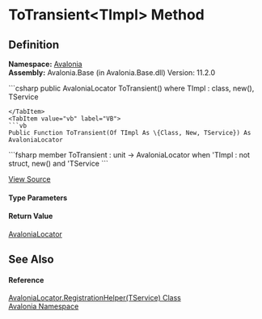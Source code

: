 # ToTransient&lt;TImpl&gt; Method




## Definition
**Namespace:** <a href="N_Avalonia">Avalonia</a>  
**Assembly:** Avalonia.Base (in Avalonia.Base.dll) Version: 11.2.0

<Tabs groupId="api-code-preview">
<TabItem value="csharp" label="C#">
```csharp
public AvaloniaLocator ToTransient<TImpl>()
where TImpl : class, new(), TService

```
</TabItem>
<TabItem value="vb" label="VB">
```vb
Public Function ToTransient(Of TImpl As \{Class, New, TService}) As AvaloniaLocator
```
</TabItem>
<TabItem value="fsharp" label="F#">
```fsharp
member ToTransient : unit -> AvaloniaLocator  when 'TImpl : not struct, new() and 'TService
```
</TabItem>
</Tabs>



<a href="https://github.com/AvaloniaUI/Avalonia/tree/master/src/Avalonia.Base/AvaloniaLocator.cs#L81" title="View the source code">View Source</a>



#### Type Parameters
<dl><dt /><dd /></dl>

#### Return Value
<a href="T_Avalonia_AvaloniaLocator">AvaloniaLocator</a>

## See Also


#### Reference
<a href="T_Avalonia_AvaloniaLocator_RegistrationHelper_1">AvaloniaLocator.RegistrationHelper(TService) Class</a>  
<a href="N_Avalonia">Avalonia Namespace</a>  
